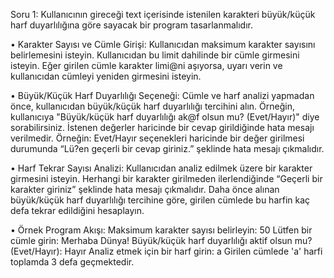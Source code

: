 Soru 1:
Kullanıcının gireceği text içerisinde istenilen karakteri büyük/küçük harf duyarlılığına göre sayacak bir program 
tasarlanmalıdır.

• Karakter Sayısı ve Cümle Girişi:
  Kullanıcıdan maksimum karakter sayısını belirlemesini isteyin.
Kullanıcıdan bu limit dahilinde bir cümle girmesini isteyin. Eğer girilen cümle karakter limi@ni 
aşıyorsa, uyarı verin ve kullanıcıdan cümleyi yeniden girmesini isteyin.

• Büyük/Küçük Harf Duyarlılığı Seçeneği:
  Cümle ve harf analizi yapmadan önce, kullanıcıdan büyük/küçük harf duyarlılığı tercihini alın. Örneğin, 
kullanıcıya "Büyük/küçük harf duyarlılığı ak@f olsun mu? (Evet/Hayır)" diye sorabilirsiniz. İstenen 
değerler haricinde bir cevap girildiğinde hata mesajı verilmedir. Örneğin: Evet/Hayır seçenekleri 
haricinde bir değer girilmesi durumunda “Lü?en geçerli bir cevap giriniz.” şeklinde hata mesajı 
çıkmalıdır.

• Harf Tekrar Sayısı Analizi:
  Kullanıcıdan analiz edilmek üzere bir karakter girmesini isteyin.
Herhangi bir karakter girilmeden ilerlendiğinde “Geçerli bir karakter giriniz” şeklinde hata mesajı 
çıkmalıdır.
  Daha önce alınan büyük/küçük harf duyarlılığı tercihine göre, girilen cümlede bu harfin kaç defa 
tekrar edildiğini hesaplayın.

• Örnek Program Akışı:
  Maksimum karakter sayısı belirleyin: 50
  Lütfen bir cümle girin: Merhaba Dünya!
  Büyük/küçük harf duyarlılığı aktif olsun mu? (Evet/Hayır): Hayır
  Analiz etmek için bir harf girin: a
  Girilen cümlede 'a' harfi toplamda 3 defa geçmektedir.
